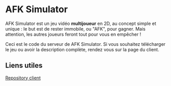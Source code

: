 # AFK Simulator

AFK Simulator est un jeu vidéo **multijoueur** en 2D, au concept simple et unique : le but est de rester immobile, ou "AFK", pour gagner. Mais attention, les autres joueurs feront tout pour vous en empêcher !

Ceci est le code du serveur de AFK Simulator. Si vous souhaitez télécharger le jeu ou avoir la description complète, rendez vous sur la page du client.

## Liens utiles

[Repository client](https://github.com/TheBlackbird64/Client-AFK_Simulator)
